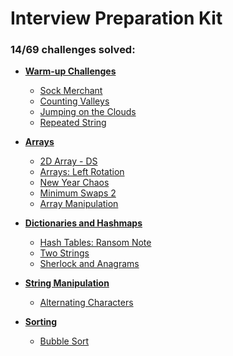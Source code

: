 # Interview Preparation Kit

### **14/69** challenges solved:

- **[Warm-up Challenges](warmup)**
    * [Sock Merchant](warmup/sock-merchant)
    * [Counting Valleys](warmup/counting-valleys)
    * [Jumping on the Clouds](warmup/jumping-on-the-clouds)
    * [Repeated String](warmup/repeated-string)

- **[Arrays](arrays)**
    * [2D Array - DS](arrays/2d-array)
    * [Arrays: Left Rotation](arrays/left-rotation)
    * [New Year Chaos](arrays/new-year-chaos)
    * [Minimum Swaps 2](arrays/minimum-swaps-2)
    * [Array Manipulation](arrays/array-manipulation)

- **[Dictionaries and Hashmaps](dictionaries-hashmaps)**
    * [Hash Tables: Ransom Note](dictionaries-hashmaps/ransom-note)
    * [Two Strings](dictionaries-hashmaps/two-strings)
    * [Sherlock and Anagrams](dictionaries-hashmaps/sherlock-and-anagrams)

- **[String Manipulation](string-manipulation)**
    * [Alternating Characters](string-manipulation/alternating-characters)

- **[Sorting](sorting)**
    * [Bubble Sort](sorting/bubble-sort)